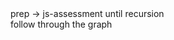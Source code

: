 <html lang="en">
	<head>
		<title>jankeLearning preview</title>
		<script type="text/javascript" src="js/vis-minified.js"></script>
		<link href="style/vis-network.min.css" rel="stylesheet" type="text/css"/>
	    <link href="style/my-network.css" rel="stylesheet" type="text/css"/>
	</head>
	<body>
		<div>prep -> js-assessment until recursion</div>
		<div>follow through the graph</div>
		<div id="mynetwork"></div>
		<script type="text/javascript" src="js/network.js"></script>
	</body>
</html>